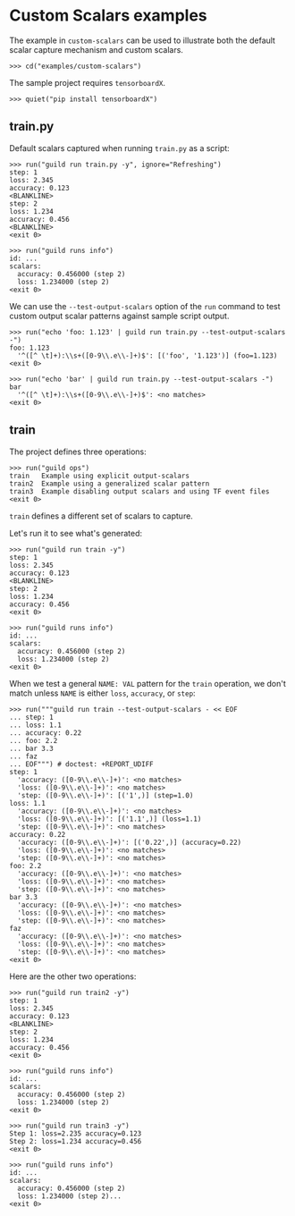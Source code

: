 # Custom Scalars examples

The example in `custom-scalars` can be used to illustrate both the
default scalar capture mechanism and custom scalars.

    >>> cd("examples/custom-scalars")

The sample project requires `tensorboardX`.

    >>> quiet("pip install tensorboardX")

## train.py

Default scalars captured when running `train.py` as a script:

    >>> run("guild run train.py -y", ignore="Refreshing")
    step: 1
    loss: 2.345
    accuracy: 0.123
    <BLANKLINE>
    step: 2
    loss: 1.234
    accuracy: 0.456
    <BLANKLINE>
    <exit 0>

    >>> run("guild runs info")
    id: ...
    scalars:
      accuracy: 0.456000 (step 2)
      loss: 1.234000 (step 2)
    <exit 0>

We can use the `--test-output-scalars` option of the `run` command to
test custom output scalar patterns against sample script output.

    >>> run("echo 'foo: 1.123' | guild run train.py --test-output-scalars -")
    foo: 1.123
      '^([^ \t]+):\\s+([0-9\\.e\\-]+)$': [('foo', '1.123')] (foo=1.123)
    <exit 0>

    >>> run("echo 'bar' | guild run train.py --test-output-scalars -")
    bar
      '^([^ \t]+):\\s+([0-9\\.e\\-]+)$': <no matches>
    <exit 0>

## train

The project defines three operations:

    >>> run("guild ops")
    train   Example using explicit output-scalars
    train2  Example using a generalized scalar pattern
    train3  Example disabling output scalars and using TF event files
    <exit 0>

`train` defines a different set of scalars to capture.

Let's run it to see what's generated:

    >>> run("guild run train -y")
    step: 1
    loss: 2.345
    accuracy: 0.123
    <BLANKLINE>
    step: 2
    loss: 1.234
    accuracy: 0.456
    <exit 0>

    >>> run("guild runs info")
    id: ...
    scalars:
      accuracy: 0.456000 (step 2)
      loss: 1.234000 (step 2)
    <exit 0>

When we test a general `NAME: VAL` pattern for the `train` operation,
we don't match unless `NAME` is either `loss`, `accuracy`, or `step`:

    >>> run("""guild run train --test-output-scalars - << EOF
    ... step: 1
    ... loss: 1.1
    ... accuracy: 0.22
    ... foo: 2.2
    ... bar 3.3
    ... faz
    ... EOF""") # doctest: +REPORT_UDIFF
    step: 1
      'accuracy: ([0-9\\.e\\-]+)': <no matches>
      'loss: ([0-9\\.e\\-]+)': <no matches>
      'step: ([0-9\\.e\\-]+)': [('1',)] (step=1.0)
    loss: 1.1
      'accuracy: ([0-9\\.e\\-]+)': <no matches>
      'loss: ([0-9\\.e\\-]+)': [('1.1',)] (loss=1.1)
      'step: ([0-9\\.e\\-]+)': <no matches>
    accuracy: 0.22
      'accuracy: ([0-9\\.e\\-]+)': [('0.22',)] (accuracy=0.22)
      'loss: ([0-9\\.e\\-]+)': <no matches>
      'step: ([0-9\\.e\\-]+)': <no matches>
    foo: 2.2
      'accuracy: ([0-9\\.e\\-]+)': <no matches>
      'loss: ([0-9\\.e\\-]+)': <no matches>
      'step: ([0-9\\.e\\-]+)': <no matches>
    bar 3.3
      'accuracy: ([0-9\\.e\\-]+)': <no matches>
      'loss: ([0-9\\.e\\-]+)': <no matches>
      'step: ([0-9\\.e\\-]+)': <no matches>
    faz
      'accuracy: ([0-9\\.e\\-]+)': <no matches>
      'loss: ([0-9\\.e\\-]+)': <no matches>
      'step: ([0-9\\.e\\-]+)': <no matches>
    <exit 0>

Here are the other two operations:

    >>> run("guild run train2 -y")
    step: 1
    loss: 2.345
    accuracy: 0.123
    <BLANKLINE>
    step: 2
    loss: 1.234
    accuracy: 0.456
    <exit 0>

    >>> run("guild runs info")
    id: ...
    scalars:
      accuracy: 0.456000 (step 2)
      loss: 1.234000 (step 2)
    <exit 0>

    >>> run("guild run train3 -y")
    Step 1: loss=2.235 accuracy=0.123
    Step 2: loss=1.234 accuracy=0.456
    <exit 0>

    >>> run("guild runs info")
    id: ...
    scalars:
      accuracy: 0.456000 (step 2)
      loss: 1.234000 (step 2)...
    <exit 0>
